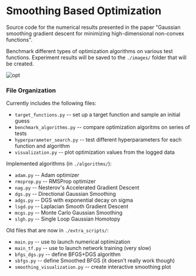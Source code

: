# Smoothing Based Optimization

Source code for the numerical results presented in the paper "Gaussian smoothing gradient descent for minimizing high-dimensional non-convex functions".

Benchmark different types of optimization algorithms on various test functions.
Experiment results will be saved to the `./images/` folder that will be created.

![opt](https://github.com/sukiboo/smoothing_based_optimization/assets/38059493/cf02edcc-fb36-43ca-ae19-06155f848f15)

### File Organization

Currently includes the following files:
* `target_functions.py` -- set up a target function and sample an initial guess
* `benchmark_algorithms.py` -- compare optimization algoritms on series of tests
* `hyperparameter_search.py` -- test different hyperparameters for each function and algorithm
* `visualization.py` -- plot optimization values from the logged data

Implemented algorithms (in `./algorithms/`):
* `adam.py` -- Adam optimizer
* `rmsprop.py` -- RMSProp optimizer
* `nag.py` -- Nesterov's Accelerated Gradient Descent
* `dgs.py` -- Directional Gaussian Smoothing
* `adgs.py` -- DGS with exponential decay on sigma
* `lsgd.py` -- Laplacian Smooth Gradient Descent
* `mcgs.py` -- Monte Carlo Gaussian Smoothing
* `slgh.py` -- Single Loop Gaussian Homotopy

Old files that are now in `./extra_scripts/`:
* `main.py` -- use to launch numerical optimization
* `main_tf.py` -- use to launch network training (very slow)
* `bfgs_dgs.py` -- define BFGS+DGS algorithm
* `sbfgs.py` -- define Smoothed BFGS (it doesn't really work though)
* `smoothing_visualization.py` -- create interactive smoothing plot

